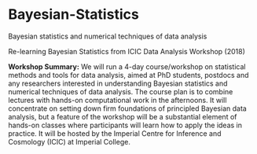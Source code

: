 # Bayesian-Statistics
Bayesian statistics and numerical techniques of data analysis

Re-learning Bayesian Statistics from ICIC Data Analysis Workshop (2018)

**Workshop Summary:** We will run a 4-day course/workshop on statistical methods and tools for data analysis, aimed at PhD students, postdocs and any researchers interested in understanding Bayesian statistics and numerical techniques of data analysis. The course plan is to combine lectures with hands-on computational work in the afternoons. It will concentrate on setting down firm foundations of principled Bayesian data analysis, but a feature of the workshop will be a substantial element of hands-on classes where participants will learn how to apply the ideas in practice. It will be hosted by the Imperial Centre for Inference and Cosmology (ICIC) at Imperial College.